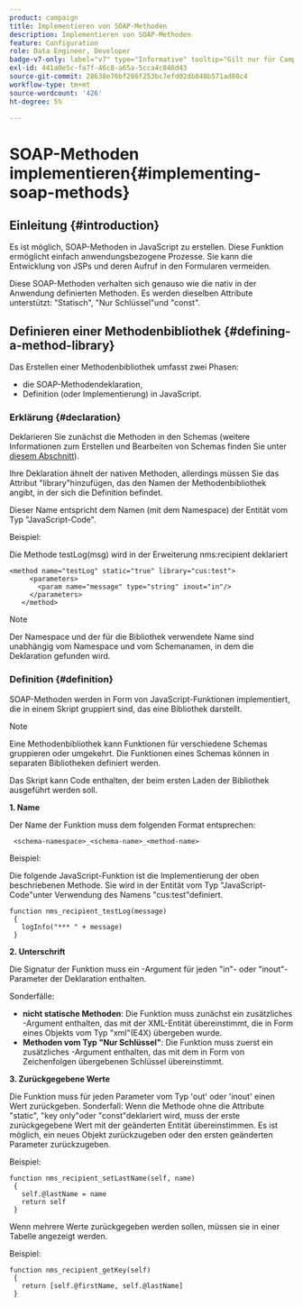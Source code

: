 ```yaml
---
product: campaign
title: Implementieren von SOAP-Methoden
description: Implementieren von SOAP-Methoden
feature: Configuration
role: Data Engineer, Developer
badge-v7-only: label="v7" type="Informative" tooltip="Gilt nur für Campaign Classic v7"
exl-id: 441a0e5c-fa7f-46c8-a65a-5cca4c846d43
source-git-commit: 28638e76bf286f253bc7efd02db848b571ad88c4
workflow-type: tm+mt
source-wordcount: '426'
ht-degree: 5%

---
```


# SOAP-Methoden implementieren{#implementing-soap-methods}



## Einleitung {#introduction}

Es ist möglich, SOAP-Methoden in JavaScript zu erstellen. Diese Funktion ermöglicht einfach anwendungsbezogene Prozesse. Sie kann die Entwicklung von JSPs und deren Aufruf in den Formularen vermeiden.

Diese SOAP-Methoden verhalten sich genauso wie die nativ in der Anwendung definierten Methoden. Es werden dieselben Attribute unterstützt: &quot;Statisch&quot;, &quot;Nur Schlüssel&quot;und &quot;const&quot;.

## Definieren einer Methodenbibliothek {#defining-a-method-library}

Das Erstellen einer Methodenbibliothek umfasst zwei Phasen:

* die SOAP-Methodendeklaration,
* Definition (oder Implementierung) in JavaScript.

### Erklärung {#declaration}

Deklarieren Sie zunächst die Methoden in den Schemas (weitere Informationen zum Erstellen und Bearbeiten von Schemas finden Sie unter [diesem Abschnitt](../../configuration/using/about-schema-edition.md)).

Ihre Deklaration ähnelt der nativen Methoden, allerdings müssen Sie das Attribut &quot;library&quot;hinzufügen, das den Namen der Methodenbibliothek angibt, in der sich die Definition befindet.

Dieser Name entspricht dem Namen (mit dem Namespace) der Entität vom Typ &quot;JavaScript-Code&quot;.

Beispiel:

Die Methode testLog(msg) wird in der Erweiterung nms:recipient deklariert

```
<method name="testLog" static="true" library="cus:test">
     <parameters>
       <param name="message" type="string" inout="in"/>
     </parameters>
   </method>
```

>[!NOTE]
>
>Der Namespace und der für die Bibliothek verwendete Name sind unabhängig vom Namespace und vom Schemanamen, in dem die Deklaration gefunden wird.

### Definition {#definition}

SOAP-Methoden werden in Form von JavaScript-Funktionen implementiert, die in einem Skript gruppiert sind, das eine Bibliothek darstellt.

>[!NOTE]
>
>Eine Methodenbibliothek kann Funktionen für verschiedene Schemas gruppieren oder umgekehrt. Die Funktionen eines Schemas können in separaten Bibliotheken definiert werden.

Das Skript kann Code enthalten, der beim ersten Laden der Bibliothek ausgeführt werden soll.

**1. Name**

Der Name der Funktion muss dem folgenden Format entsprechen:

```
 <schema-namespace>_<schema-name>_<method-name>
```

Beispiel:

Die folgende JavaScript-Funktion ist die Implementierung der oben beschriebenen Methode. Sie wird in der Entität vom Typ &quot;JavaScript-Code&quot;unter Verwendung des Namens &quot;cus:test&quot;definiert.

```
function nms_recipient_testLog(message)
 {
   logInfo("*** " + message)
 }
```

**2. Unterschrift**

Die Signatur der Funktion muss ein -Argument für jeden &quot;in&quot;- oder &quot;inout&quot;-Parameter der Deklaration enthalten.

Sonderfälle:

* **nicht statische Methoden**: Die Funktion muss zunächst ein zusätzliches -Argument enthalten, das mit der XML-Entität übereinstimmt, die in Form eines Objekts vom Typ &quot;xml&quot;(E4X) übergeben wurde.
* **Methoden vom Typ &quot;Nur Schlüssel&quot;**: Die Funktion muss zuerst ein zusätzliches -Argument enthalten, das mit dem in Form von Zeichenfolgen übergebenen Schlüssel übereinstimmt.

**3. Zurückgegebene Werte**

Die Funktion muss für jeden Parameter vom Typ &#39;out&#39; oder &#39;inout&#39; einen Wert zurückgeben. Sonderfall: Wenn die Methode ohne die Attribute &quot;static&quot;, &quot;key only&quot;oder &quot;const&quot;deklariert wird, muss der erste zurückgegebene Wert mit der geänderten Entität übereinstimmen. Es ist möglich, ein neues Objekt zurückzugeben oder den ersten geänderten Parameter zurückzugeben.

Beispiel:

```
function nms_recipient_setLastName(self, name)
 {
   self.@lastName = name
   return self
 }
```

Wenn mehrere Werte zurückgegeben werden sollen, müssen sie in einer Tabelle angezeigt werden.

Beispiel:

```
function nms_recipient_getKey(self)
 {
   return [self.@firstName, self.@lastName]
 }
```
